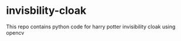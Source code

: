 # invisbility-cloak
This repo contains python code for harry potter invisibility cloak using opencv
